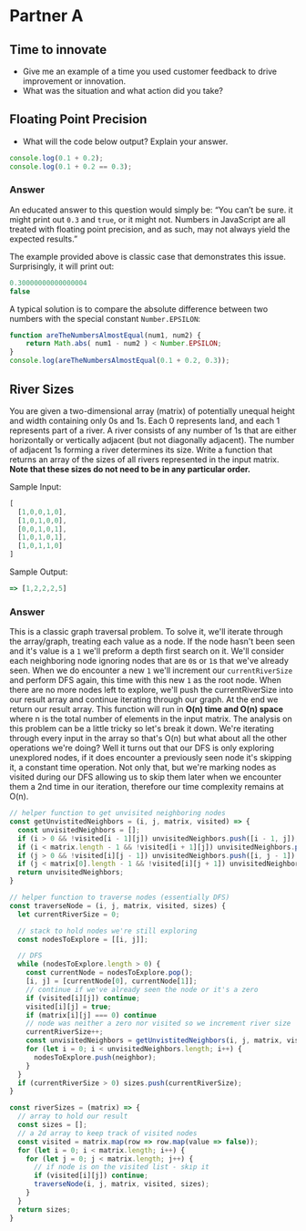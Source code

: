 # Partner A

## Time to innovate
* Give me an example of a time you used customer feedback to drive improvement or innovation.
* What was the situation and what action did you take?

## Floating Point Precision

* What will the code below output? Explain your answer.

```JavaScript
console.log(0.1 + 0.2);
console.log(0.1 + 0.2 == 0.3);
```

### Answer
An educated answer to this question would simply be: “You can’t be sure. it might print out `0.3` and `true`, or it might not. Numbers in JavaScript are all treated with floating point precision, and as such, may not always yield the expected results.”

The example provided above is classic case that demonstrates this issue. Surprisingly, it will print out:

```JavaScript
0.30000000000000004
false
```

A typical solution is to compare the absolute difference between two numbers with the special constant `Number.EPSILON`:

```JavaScript
function areTheNumbersAlmostEqual(num1, num2) {
	return Math.abs( num1 - num2 ) < Number.EPSILON;
}
console.log(areTheNumbersAlmostEqual(0.1 + 0.2, 0.3));
```

## River Sizes
You are given a two-dimensional array (matrix) of potentially unequal height and width containing only 0s and 1s.  Each 0 represents land, and each 1 represents part of a river.  A river consists of any number of 1s that are either horizontally or vertically adjacent (but not diagonally adjacent).  The number of adjacent 1s forming a river determines its size.  Write a function that returns an array of the sizes of all rivers represented in the input matrix.  **Note that these sizes do not need to be in any particular order.**

Sample Input:
```JavaScript
[
  [1,0,0,1,0],
  [1,0,1,0,0],
  [0,0,1,0,1],
  [1,0,1,0,1],
  [1,0,1,1,0]
]
```
Sample Output:
```JavaScript
=> [1,2,2,2,5]
```

### Answer
This is a classic graph traversal problem.  To solve it, we'll iterate through the array/graph, treating each value as a node. If the node hasn't been seen and it's value is a `1` we'll preform a depth first search on it.  We'll consider each neighboring node ignoring nodes that are `0`s or `1`s that we've already seen.  When we do encounter a new `1` we'll increment our `currentRiverSize` and perform DFS again, this time with this new `1` as the root node.  When there are no more nodes left to explore, we'll push the currentRiverSize into our result array and continue iterating through our graph.  At the end we return our result array.  This function will run in **O(n) time and O(n) space** where n is the total number of elements in the input matrix.  The analysis on this problem can be a little tricky so let's break it down.  We're iterating through every input in the array so that's O(n) but what about all the other operations we're doing?  Well it turns out that our DFS is only exploring unexplored nodes, if it does encounter a previously seen node it's skipping it, a constant time operation.  Not only that, but we're marking nodes as visited during our DFS allowing us to skip them later when we encounter them a 2nd time in our iteration, therefore our time complexity remains at O(n).

```JavaScript
// helper function to get unvisited neighboring nodes
const getUnvistitedNeighbors = (i, j, matrix, visited) => {
  const unvisitedNeighbors = [];
  if (i > 0 && !visited[i - 1][j]) unvisitedNeighbors.push([i - 1, j]);
  if (i < matrix.length - 1 && !visited[i + 1][j]) unvisitedNeighbors.push([i + 1, j]);
  if (j > 0 && !visited[i][j - 1]) unvisitedNeighbors.push([i, j - 1]);
  if (j < matrix[0].length - 1 && !visited[i][j + 1]) unvisitedNeighbors.push([i, j + 1]);
  return unvisitedNeighbors;
}

// helper function to traverse nodes (essentially DFS)
const traverseNode = (i, j, matrix, visited, sizes) {
  let currentRiverSize = 0;

  // stack to hold nodes we're still exploring
  const nodesToExplore = [[i, j]];

  // DFS
  while (nodesToExplore.length > 0) {
    const currentNode = nodesToExplore.pop();
    [i, j] = [currentNode[0], currentNode[1]];    
    // continue if we've already seen the node or it's a zero
    if (visited[i][j]) continue;
    visited[i][j] = true;
    if (matrix[i][j] === 0) continue
    // node was neither a zero nor visited so we increment river size
    currentRiverSize++;
    const unvisitedNeighbors = getUnvistitedNeighbors(i, j, matrix, visited);    
    for (let i = 0; i < unvisitedNeighbors.length; i++) {
      nodesToExplore.push(neighbor);
    }
  }
  if (currentRiverSize > 0) sizes.push(currentRiverSize);
}

const riverSizes = (matrix) => {
  // array to hold our result
  const sizes = [];  
  // a 2d array to keep track of visited nodes
  const visited = matrix.map(row => row.map(value => false));
  for (let i = 0; i < matrix.length; i++) {
    for (let j = 0; j < matrix.length; j++) {      
      // if node is on the visited list - skip it
      if (visited[i][j]) continue;
      traverseNode(i, j, matrix, visited, sizes);
    }
  }
  return sizes;
}
```
